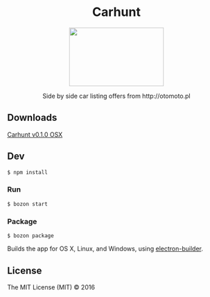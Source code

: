 <h1 align="center">Carhunt</h1>
<p align="center">
 <img height="135" width="218" src="https://api.monosnap.com/rpc/file/download?id=8Eu5qN8zlTeLoOiXsuwUYnC3WilNZg">
 <p align="center">Side by side car listing offers from http://otomoto.pl</p>
</p>

## Downloads
[Carhunt v0.1.0 OSX](https://github.com/alchapone/carhunt/blob/master/dist/Carhunt-v0.1.0.zip?raw=true)

## Dev

```
$ npm install
```

### Run

```
$ bozon start
```

### Package

```
$ bozon package
```

Builds the app for OS X, Linux, and Windows, using [electron-builder](https://github.com/electron-userland/electron-builder).


## License

The MIT License (MIT) © 2016
